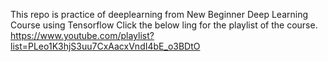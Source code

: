 This repo is practice of deeplearning from New Beginner Deep Learning Course using Tensorflow
Click the below ling for the playlist of the course.
https://www.youtube.com/playlist?list=PLeo1K3hjS3uu7CxAacxVndI4bE_o3BDtO
